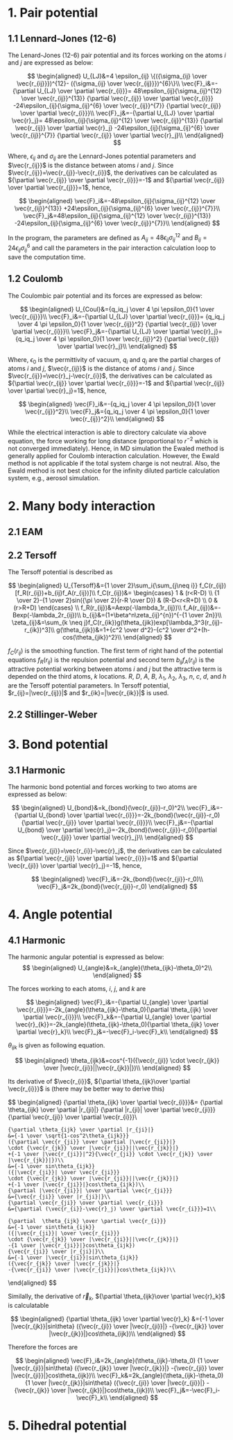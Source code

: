# 1. Pair potential
## 1.1 Lennard-Jones (12-6)
The Lenard-Jones (12-6) pair potential and its forces working on the atoms $i$ and $j$ are expressed as below:

$$
\begin{aligned}
    U_{LJ}&=4 \epsilon_{ij}
        \{({\sigma_{ij} \over \vec{r_{ij}}})^{12}-
        ({\sigma_{ij} \over \vec{r_{ij}}})^{6}\}\\
    \vec{F}_i&=-{\partial U_{LJ} \over \partial \vec{r_{i}}}=
        48\epsilon_{ij}{\sigma_{ij}^{12} \over \vec{r_{ij}}^{13}}
        {\partial \vec{r_{ij}} \over \partial \vec{r_{i}}}
        -24\epsilon_{ij}{\sigma_{ij}^{6} \over \vec{r_{ij}}^{7}}
        {\partial \vec{r_{ij}} \over \partial \vec{r_{i}}}\\
    \vec{F}_j&=-{\partial U_{LJ} \over \partial \vec{r}_j}=
        48\epsilon_{ij}{\sigma_{ij}^{12} \over \vec{r_{ij}}^{13}}
        {\partial \vec{r_{ij}} \over \partial \vec{r}_j}
        -24\epsilon_{ij}{\sigma_{ij}^{6} \over \vec{r_{ij}}^{7}}
        {\partial \vec{r_{ij}} \over \partial \vec{r}_j}\\
\end{aligned}
$$

Where, $\epsilon_{ij}$ and $\sigma_{ij}$ are the Lennard-Jones potential parameters and $\vec{r_{ij}}$ is the distance between atoms $i$ and $j$. Since $\vec{r_{ij}}=\vec{r_{j}}-\vec{r_{i}}$, the derivatives can be calculated as ${\partial \vec{r_{ij}} \over \partial \vec{r_{i}}}=-1$ and ${\partial \vec{r_{ij}} \over \partial \vec{r_{j}}}=1$, hence,

$$
\begin{aligned}
    \vec{F}_i&=-48\epsilon_{ij}{\sigma_{ij}^{12} \over \vec{r_{ij}}^{13}}
        +24\epsilon_{ij}{\sigma_{ij}^{6} \over \vec{r_{ij}}^{7}}\\
    \vec{F}_j&=48\epsilon_{ij}{\sigma_{ij}^{12} \over \vec{r_{ij}}^{13}}
        -24\epsilon_{ij}{\sigma_{ij}^{6} \over \vec{r_{ij}}^{7}}\\
\end{aligned}
$$

In the program, the parameters are defined as $A_{ij}=48\epsilon_{ij}\sigma_{ij}^{12}$ and $B_{ij}=24\epsilon_{ij}\sigma_{ij}^{6}$ and call the parameters in the pair interaction calculation loop to save the computation time.
## 1.2 Coulomb
The Coulombic pair potential and its forces are expressed as below:

$$
\begin{aligned}
    U_{Coul}&={q_iq_j \over 4 \pi \epsilon_0}{1 \over \vec{r_{ij}}}\\
    \vec{F}_i&=-{\partial U_{LJ} \over \partial \vec{r_{i}}}=
        {q_iq_j \over 4 \pi \epsilon_0}{1 \over \vec{r_{ij}}^2}
        {\partial \vec{r_{ij}} \over \partial \vec{r_{i}}}\\
    \vec{F}_j&=-{\partial U_{LJ} \over \partial \vec{r}_j}=
        {q_iq_j \over 4 \pi \epsilon_0}{1 \over \vec{r_{ij}}^2}
        {\partial \vec{r_{ij}} \over \partial \vec{r}_j}\\
\end{aligned}
$$

Where, $\epsilon_0$ is the permittivity of vacuum, $q_i$ and $q_j$ are the partial charges of atoms $i$ and $j$, $\vec{r_{ij}}$ is the distance of atoms $i$ and $j$. Since $\vec{r_{ij}}=\vec{r}_j-\vec{r_{i}}$, the derivatives can be calculated as ${\partial \vec{r_{ij}} \over \partial \vec{r_{i}}}=-1$ and ${\partial \vec{r_{ij}} \over \partial \vec{r}_j}=1$, hence,

$$
\begin{aligned}
    \vec{F}_i&=-{q_iq_j \over 4 \pi \epsilon_0}{1 \over \vec{r_{ij}}^2}\\
    \vec{F}_j&={q_iq_j \over 4 \pi \epsilon_0}{1 \over \vec{r_{ij}}^2}\\
\end{aligned}
$$

While the electrical interaction is able to directory calculate via above equation, the force working for long distance (proportional to $r^{-2}$ which is not converged immediately). Hence, in MD simulation the Ewaled method is generally applied for Coulomb interaction calculation. However, the Ewald method is not applicable if the total system charge is not neutral. Also, the Ewald method is not best choice for the infinity diluted particle calculation system, e.g., aerosol simulation.

# 2. Many body interaction
## 2.1 EAM
## 2.2 Tersoff
The Tersoff potential is described as 

$$
\begin{aligned}
    U_{Tersoff}&={1 \over 2}\sum_i{\sum_{j\neq i}}
    f_C(r_{ij})
    [f_R(r_{ij})+b_{ij}f_A(r_{ij})]\\
    f_C(r_{ij})&=
    \begin{cases}
        1 & (r<R-D) \\
        {1 \over 2}-{1 \over 2}sin({\pi \over 2}{r-R \over D}) & (R-D<r<R+D) \\
        0 & (r>R+D)
    \end{cases} \\
    f_R(r_{ij})&=Aexp(-\lambda_1r_{ij})\\
    f_A(r_{ij})&=-Bexp(-\lambda_2r_{ij})\\
    b_{ij}&=(1+\beta^n\zeta_{ij}^{n})^{-{1 \over 2n}}\\
    \zeta_{ij}&=\sum_{k \neq j}f_C(r_{ik})g(\theta_{jik})exp[\lambda_3^3(r_{ij}-r_{ik})^3]\\
    g(\theta_{ijk})&=1+{c^2 \over d^2}-{c^2 \over d^2+(h-cos(\theta_{jik})^2}\\
\end{aligned}
$$

$f_C(r_{ij})$ is the smoothing function. The first term of right hand of the potential equations $f_R(r_{ij})$ is the repulsion potential and second term $b_{ij}f_A(r_{ij})$ is the attractive potential working between atoms $i$ and $j$ but the attractive term is depended on the third atoms, $k$ locations. $R$, $D$, $A$, $B$, $\lambda_1$, $\lambda_2$, $\lambda_3$, $n$, $c$, $d$, and $h$ are the Tersoff potential parameters. In Tersoff potential, $r_{ij}=|\vec{r_{ij}}|$ and $r_{ik}=|\vec{r_{ik}}|$ is used.
## 2.2 Stillinger-Weber

# 3. Bond potential
## 3.1 Harmonic
The harmonic bond potential and forces working to two atoms are expressed as below:

$$
\begin{aligned}
U_{bond}&=k_{bond}(\vec{r_{ji}}-r_0)^2\\
\vec{F}_i&=-{\partial U_{bond} \over \partial \vec{r_{i}}}=-2k_{bond}(\vec{r_{ji}}-r_0){\partial \vec{r_{ji}} \over \partial \vec{r_{i}}}\\
\vec{F}_j&=-{\partial U_{bond} \over \partial \vec{r}_j}=-2k_{bond}(\vec{r_{ji}}-r_0){\partial \vec{r_{ji}} \over \partial \vec{r}_j}\\
\end{aligned}
$$

Since $\vec{r_{ji}}=\vec{r_{i}}-\vec{r}_j$, the derivatives can be calculated as ${\partial \vec{r_{ji}} \over \partial \vec{r_{i}}}=1$ and ${\partial \vec{r_{ji}} \over \partial \vec{r}_j}=-1$, hence,

$$
\begin{aligned}
\vec{F}_i&=-2k_{bond}(\vec{r_{ji}}-r_0)\\
\vec{F}_j&=2k_{bond}(\vec{r_{ji}}-r_0)
\end{aligned}
$$

# 4. Angle potential
## 4.1 Harmonic
The harmonic angular potential is expressed as below:
$$
\begin{aligned}
    U_{angle}&=k_{angle}(\theta_{ijk}-\theta_0)^2\\
\end{aligned}
$$

The forces working to each atoms, $i$, $j$, and $k$ are

$$
\begin{aligned}
    \vec{F}_i&=-{\partial U_{angle} \over \partial \vec{r_{i}}}=-2k_{angle}(\theta_{ijk}-\theta_0){\partial \theta_{ijk} \over \partial \vec{r_{i}}}\\
    \vec{F}_k&=-{\partial U_{angle} \over \partial \vec{r}_{k}}=-2k_{angle}(\theta_{ijk}-\theta_0){\partial \theta_{ijk} \over \partial \vec{r}_k}\\
    \vec{F}_j&=-\vec{F}_i-\vec{F}_k\\
\end{aligned}
$$

$\theta_{ijk}$ is given as following equation.

$$
\begin{aligned}
    \theta_{ijk}&=cos^{-1}({\vec{r_{ji}} \cdot \vec{r_{jk}} \over |\vec{r_{ji}}||\vec{r_{jk}}|})\\
\end{aligned}
$$

Its derivative of $\vec{r_{i}}$, ${\partial \theta_{ijk}\over \partial \vec{r_{i}}}$ is (there may be better way to derive this)

$$
\begin{aligned}
    {\partial \theta_{ijk} \over \partial \vec{r_{i}}}&=
    {\partial \theta_{ijk} \over \partial |r_{ji}|}
    {\partial |r_{ji}| \over \partial \vec{r_{ji}}}
    {\partial \vec{r_{ji}} \over \partial \vec{r_{i}}}\\

    {\partial \theta_{ijk} \over \partial |r_{ji}|}
    &={-1 \over \sqrt{1-cos^2\theta_{ijk}}}
    ({\partial \vec{r_{ji}} \over \partial |\vec{r_{ji}}|} 
    \cdot {\vec{r_{jk}} \over |\vec{r_{ji}}||\vec{r_{jk}}|}
    +{-1 \over |\vec{r_{ji}}|^2}{\vec{r_{ji}} \cdot \vec{r_{jk}} \over |\vec{r_{jk}}|})\\
    &={-1 \over sin\theta_{ijk}}
    ({|\vec{r_{ji}}| \over \vec{r_{ji}}} 
    \cdot {\vec{r_{jk}} \over |\vec{r_{ji}}||\vec{r_{jk}}|}
    +{-1 \over |\vec{r_{ji}}|}cos\theta_{ijk})\\
    {\partial |\vec{r_{ji}}| \over \partial \vec{r_{ji}}}
    &={\vec{r_{ji}} \over |r_{ji}|}\\
    {\partial \vec{r_{ji}} \over \partial \vec{r_{i}}}
    &={\partial (\vec{r_{i}}-\vec{r}_j) \over \partial \vec{r_{i}}}=1\\

    {\partial  \theta_{ijk} \over \partial \vec{r_{i}}}
    &={-1 \over sin\theta_{ijk}}
    ({|\vec{r_{ji}}| \over \vec{r_{ji}}} 
    \cdot {\vec{r_{jk}} \over |\vec{r_{ji}}||\vec{r_{jk}}|}
    -{1 \over |\vec{r_{ji}}|}cos\theta_{ijk})
    {\vec{r_{ji}} \over |r_{ji}|}\\
    &={-1 \over |\vec{r_{ji}}|sin\theta_{ijk}}
    ({\vec{r_{jk}} \over |\vec{r_{jk}}|}
    -{\vec{r_{ji}} \over |\vec{r_{ji}}|}cos\theta_{ijk})\\
\end{aligned}
$$

Similally, the derivative of $\vec{r}_k$, ${\partial \theta_{ijk}\over \partial \vec{r}_k}$ is calculatable

$$
\begin{aligned}
    {\partial  \theta_{ijk} \over \partial \vec{r}_k}
    &={-1 \over |\vec{r_{jk}}|sin\theta}
    ({\vec{r_{ji}} \over |\vec{r_{ji}}|}
    -{\vec{r_{jk}} \over |\vec{r_{jk}}|}cos\theta_{ijk})\\
\end{aligned}
$$

Therefore the forces are

$$
\begin{aligned}
    \vec{F}_i&=2k_{angle}(\theta_{ijk}-\theta_0)
    {1 \over |\vec{r_{ji}}|sin\theta}
    ({\vec{r_{jk}} \over |\vec{r_{jk}}|}
    -{\vec{r_{ji}} \over |\vec{r_{ji}}|}cos\theta_{ijk})\\
    \vec{F}_k&=2k_{angle}(\theta_{ijk}-\theta_0)
    {1 \over |\vec{r_{jk}}|sin\theta}
    ({\vec{r_{ji}} \over |\vec{r_{ji}}|}
    -{\vec{r_{jk}} \over |\vec{r_{jk}}|}cos\theta_{ijk})\\
    \vec{F}_j&=-\vec{F}_i-\vec{F}_k\\
\end{aligned}
$$

# 5. Dihedral potential
